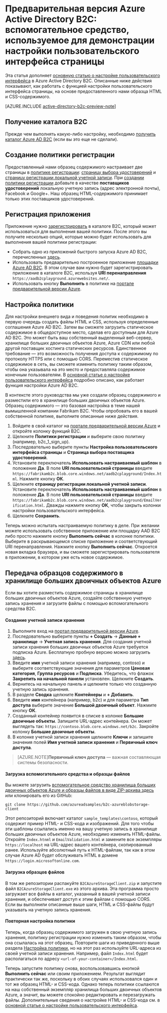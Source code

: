 <properties
	pageTitle="Предварительная версия Azure Active Directory B2C: вспомогательное средство для настройки пользовательского интерфейса страницы | Microsoft Azure"
	description="Вспомогательное средство, которое используется для демонстрации настройки пользовательского интерфейса страницы в Azure Active Directory B2C."
	services="active-directory-b2c"
	documentationCenter=""
	authors="swkrish"
	manager="msmbaldwin"
	editor="curtand"/>

<tags
	ms.service="active-directory-b2c"
	ms.workload="identity"
	ms.tgt_pltfrm="na"
	ms.devlang="na"
	ms.topic="article"
	ms.date="09/22/2015"
	ms.author="swkrish"/>

# Предварительная версия Azure Active Directory B2C: вспомогательное средство, используемое для демонстрации настройки пользовательского интерфейса страницы

Эта статья дополняет [основную статью о настройке пользовательского интерфейса](active-directory-b2c-reference-ui-customization.md) в Azure Active Directory B2C. Описанные ниже действия показывают, как работать с функцией настройки пользовательского интерфейса страницы, на основе предоставленного нами образца HTML и CSS-содержимого.

[AZURE.INCLUDE [active-directory-b2c-preview-note](../../includes/active-directory-b2c-preview-note.md)]

## Получение каталога B2C

Прежде чем выполнять какую-либо настройку, необходимо [получить каталог Azure AD B2C](active-directory-b2c-get-started.md) (если вы это еще не сделали).

## Создание политики регистрации

Предоставленный нами образец содержимого настраивает две страницы в [политике регистрации](active-directory-b2c-reference-policies.md#how-to-create-a-sign-up-policy): [страницу выбора удостоверений](active-directory-b2c-reference-ui-customization.md#identity-provider-selection-page) и [страницу регистрации локальной учетной записи](active-directory-b2c-reference-ui-customization.md#local-account-sign-up-page). При [создании политики регистрации](active-directory-b2c-reference-policies.md#how-to-create-a-sign-up-policy) добавьте в качестве **поставщиков удостоверений** локальную учетную запись (адрес электронной почты), Facebook и Google+. Наш образец HTML-содержимого принимает только этих поставщиков удостоверений.

## Регистрация приложения

Приложение нужно [зарегистрировать](active-directory-b2c-app-registration.md) в каталоге B2C, который может использоваться для выполнения вашей политики. После этого вы получите несколько опций, которые можно будет использовать для выполнения вашей политики регистрации:

- Собрать одно из приложений быстрого запуска Azure AD B2C, перечисленных [здесь](active-directory-b2c-overview.md#getting-started).
- Использовать предварительно построенное приложение [площадки Azure AD B2C](https://aadb2cplayground.azurewebsites.net). В этом случае вам нужно будет зарегистрировать приложение в каталоге B2C, используя **URI перенаправления** `https://aadb2cplayground.azurewebsites.net/`.
- Использовать кнопку **Выполнить** в политике на [портале предварительной версии Azure](https://portal.azure.com).

## Настройка политики

Для настройки внешнего вида и поведения политик необходимо в первую очередь создать файлы HTML и CSS, используя определенные соглашения Azure AD B2C. Затем вы сможете загрузить статическое содержимое в общедоступное место, сделав его доступным для Azure AD B2C. Это может быть ваш собственный выделенный веб-сервер, хранилище больших двоичных объектов Azure, Azure CDN или любой другой поставщик хостинга статических ресурсов. Единственное требование — это возможность получения доступа к содержимому по протоколу HTTPS или с помощью CORS. Переместив статическое содержимое в сеть, вы сможете изменить политику таким образом, чтобы она указывала на это место и предоставляла содержимое конечным пользователям. В [основной статье о настройке пользовательского интерфейса](active-directory-b2c-reference-ui-customization.md) подробно описано, как работает функция настройки Azure AD B2C.

В контексте этого руководства мы уже создали образец содержимого и разместили его в хранилище больших двоичных объектов Azure. Образец содержимого — это базовая настройка в теме нашей вымышленной компании Fabrikam B2C. Чтобы опробовать его в вашей собственной политике, выполните описанные ниже действия.

1. Войдите в свой каталог на [портале предварительной версии Azure](https://portal.azure.com) и откройте колонку функций B2C.
2. Щелкните **Политики регистрации** и выберите свою политику (например, b2c\_1\_sign\_up).
3. Последовательно выберите пункты **Настройка пользовательского интерфейса страницы** и **Страница выбора поставщика удостоверений**.
4. Установите переключатель **Использовать настраиваемый шаблон** в положение **Да**. В поле **URI пользовательской страницы** введите `https://fabrikamb2c.blob.core.windows.net/aadb2cplayground/Index.html`. Нажмите кнопку **ОК**.
5. Щелкните **страницу регистрации локальной учетной записи**. Установите переключатель **Использовать настраиваемый шаблон** в положение **Да**. В поле **URI пользовательской страницы** введите `https://fabrikamb2c.blob.core.windows.net/aadb2cplayground/EmailVerification.html`. Дважды нажмите кнопку **ОК**, чтобы закрыть колонки настройки пользовательского интерфейса.
6. Щелкните **Сохранить**.

Теперь можно испытать настраиваемую политику в деле. При желании можете использовать собственное приложение или площадку AAD B2C либо просто нажмите кнопку **Выполнить сейчас** в колонке политики. Выберите в раскрывающемся списке приложение и соответствующий URI перенаправления. Нажмите кнопку **Выполнить сейчас**. Откроется новая вкладка браузера, и вы сможете зарегистрировать пользователя в приложении, в котором уже есть новое содержимое.

## Передача образцов содержимого в хранилище больших двоичных объектов Azure

Если вы хотите разместить содержимое страницы в хранилище больших двоичных объектов Azure, создайте собственную учетную запись хранения и загрузите файлы с помощью вспомогательного средства B2C.

#### Создание учетной записи хранения

1. Выполните вход на [портал предварительной версии Azure](https://portal.azure.com/).
2. Последовательно выберите пункты **+ Создать** -> **Данные + хранилище** -> **Учетная запись хранения**. Для создания учетной записи хранения больших двоичных объектов Azure требуется подписка Azure. Бесплатную пробную версию можно загрузить [здесь](https://azure.microsoft.com/ru-RU/pricing/free-trial/).
3. Введите **имя** учетной записи хранения (например, contoso) и выберите соответствующие значения для параметров **Ценовая категория**, **Группа ресурсов** и **Подписка**. Убедитесь, что флажок **Закрепить на начальной панели** установлен. Щелкните **Создать**.
4. Вернитесь на начальную панель и щелкните только что созданную учетную запись хранения.
5. В разделе **Сводка** щелкните **Контейнеры** и **+ Добавить**.
6. Введите **имя** контейнера (например, b2c) и для параметра **Тип доступа** выберите значение **Большой двоичный объект**. Нажмите кнопку **ОК**.
7. Созданный контейнер появится в списке в колонке **Большие двоичные объекты**. Запишите URL-адрес контейнера. Он может выглядеть так: `https://contoso.blob.core.windows.net/b2c`. Закройте колонку **Большие двоичные объекты**.
8. В колонке учетной записи хранения щелкните **Ключи** и запишите значения полей **Имя учетной записи хранения** и **Первичный ключ доступа**.

> [AZURE.NOTE]**Первичный ключ доступа** — важная составляющая системы безопасности.

#### Загрузка вспомогательного средства и образцы файлов

Вы можете загрузить [ вспомогательное средство хранилища больших двоичных объектов Azure и образцы файлов в виде ZIP-архива здесь](https://github.com/azureadsamples/b2c-azureblobstorage-client/archive/master.zip) или клонировать его из GitHub:

```
git clone https://github.com/azureadsamples/b2c-azureblobstorage-client
```

Этот репозиторий включает каталог `sample_templates\contoso`, который содержит пример HTML- и CSS-кода и изображений. Для того чтобы эти шаблоны ссылались именно на вашу учетную запись в хранилище больших двоичных объектов Azure, необходимо изменить HTML-файлы. Откройте `Index.htnml` и `EmailValidation.html` и замените все экземпляры `https://localhost` на URL-адрес вашего контейнера, скопированный ранее. Используйте абсолютный путь к HTML-файлам, так как в этом случае Azure AD будет обслуживать HTML в домене `https://login.microsoftonline.com`.

#### Загрузка образцов файлов

В том же репозитории распакуйте `B2CAzureStorageClient.zip` и запустите файл `B2CAzureStorageClient.exe` из этого архива. Эта программа просто загружает все файлы в каталог, указанный в вашей учетной записи хранения, и обеспечивает доступ к этим файлам с помощью CORS. Если вы выполнили описанные выше шаги, HTML и CSS-файлы будут указывать на учетную запись хранения.

#### Повторная настройка политики

Теперь, когда образец содержимого загружен в свою учетную запись хранения, политику регистрации нужно изменить таким образом, чтобы она ссылалась на этот образец. Повторите шаги из приведенного выше раздела [Настройка политики](#customize-your-policy), но на этот раз используйте URL-адреса из своей учетной записи хранения. Например, файл `Index.html` будет располагаться по адресу `<url-of-your-container>/Index.html`.
        
Теперь запустите политику снова, воспользовавшись кнопкой **Выполнить сейчас** или своим приложением. Результат выглядит практически так же, поскольку в обоих случаях использовался один и тот же образец HTML- и CSS-кода. Однако теперь политики ссылаются на наш собственный экземпляр хранилища больших двоичных объектов Azure, а значит, вы можете спокойно редактировать и перезагружать файлы. Дополнительные сведения о настройке HTML- и CSS-кода см. в [основной статье о настройке пользовательского интерфейса](active-directory-b2c-reference-ui-customization.md).

<!---HONumber=Sept15_HO4-->